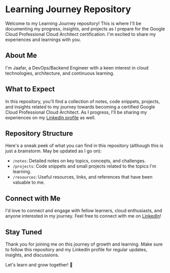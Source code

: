 # Learning Journey Repository

Welcome to my Learning Journey repository! This is where I'll be documenting my progress, insights, and projects as I prepare for the Google Cloud Professional Cloud Architect certification. I'm excited to share my experiences and learnings with you.

## About Me
I'm Jaafar, a DevOps/Backend Engineer with a keen interest in cloud technologies, architecture, and continuous learning.

## What to Expect
In this repository, you'll find a collection of notes, code snippets, projects, and insights related to my journey towards becoming a certified Google Cloud Professional Cloud Architect. As I progress, I'll be sharing my experiences on my [LinkedIn profile](https://www.linkedin.com/in/jaafarnasrallah/) as well.

## Repository Structure
Here's a sneak peek of what you can find in this repository (although this is just a brainstorm. May be updated as I go on):

- `/notes`: Detailed notes on key topics, concepts, and challenges.
- `/projects`: Code snippets and small projects related to the topics I'm learning.
- `/resources`: Useful resources, links, and references that have been valuable to me.

## Connect with Me
I'd love to connect and engage with fellow learners, cloud enthusiasts, and anyone interested in my journey. Feel free to connect with me on [LinkedIn](https://www.linkedin.com/in/jaafarnasrallah/)!

## Stay Tuned
Thank you for joining me on this journey of growth and learning. Make sure to follow this repository and my LinkedIn profile for regular updates, insights, and discussions.

Let's learn and grow together! 🚀
